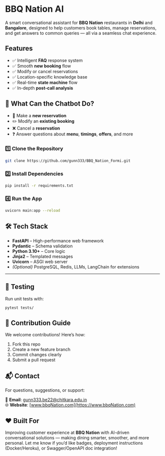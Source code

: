 # BBQ Nation AI

A smart conversational assistant for **BBQ Nation** restaurants in **Delhi** and **Bangalore**, designed to help customers book tables, manage reservations, and get answers to common queries — all via a seamless chat experience.

## Features

- ✅ Intelligent **FAQ** response system  
- ✅ Smooth **new booking** flow  
- ✅ Modify or cancel reservations  
- ✅ Location-specific knowledge base  
- ✅ Real-time **state machine** flow  
- ✅ In-depth **post-call analysis**


## 🧠 What Can the Chatbot Do?

- 📅 Make a **new reservation**  
- ✏️ Modify an **existing booking**  
- ❌ Cancel a **reservation**  
- ❓ Answer questions about **menu**, **timings**, **offers**, and more

### 1️⃣ Clone the Repository

```bash
git clone https://github.com/gunn333/BBQ_Nation_Formi.git
```

### 2️⃣ Install Dependencies

```bash
pip install -r requirements.txt
```

### 4️⃣ Run the App

```bash
uvicorn main:app --reload
```

## 🛠️ Tech Stack

* **FastAPI** – High-performance web framework
* **Pydantic** – Schema validation
* **Python 3.10+** – Core logic
* **Jinja2** – Templated messages
* **Uvicorn** – ASGI web server
* *(Optional)* PostgreSQL, Redis, LLMs, LangChain for extensions

---

## 🧪 Testing

Run unit tests with:

```bash
pytest tests/
```

## 🙌 Contribution Guide

We welcome contributions! Here’s how:

1. Fork this repo
2. Create a new feature branch
3. Commit changes clearly
4. Submit a pull request

## 📬 Contact

For questions, suggestions, or support:

📧 **Email**: [gunn333.be22@chitkara.edu.in](mailto:gunn333.be22@chitkara.edu.in)
<br>
🌐 **Website**: [www.bbqNation.com](https://www.bbqNation.com)

## ❤️ Built For

Improving customer experience at **BBQ Nation** with AI-driven conversational solutions — making dining smarter, smoother, and more personal. Let me know if you’d like badges, deployment instructions (Docker/Heroku), or Swagger/OpenAPI doc integration!
